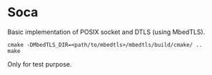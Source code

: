 # Soca

Basic implementation of POSIX socket and DTLS (using MbedTLS).

```
cmake -DMbedTLS_DIR=<path/to/mbedtls>/mbedtls/build/cmake/ ..
make
```

Only for test purpose.